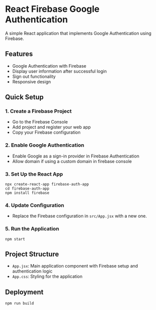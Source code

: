 # React Firebase Google Authentication

A simple React application that implements Google Authentication using Firebase.

## Features
- Google Authentication with Firebase
- Display user information after successful login
- Sign out functionality
- Responsive design

## Quick Setup

### 1. Create a Firebase Project
- Go to the Firebase Console
- Add project and register your web app
- Copy your Firebase configuration

### 2. Enable Google Authentication
- Enable Google as a sign-in provider in Firebase Authentication
- Allow domain if using a custom domain in firebase console

### 3. Set Up the React App
```
npx create-react-app firebase-auth-app
cd firebase-auth-app
npm install firebase
```

### 4. Update Configuration
- Replace the Firebase configuration in `src/App.jsx` with a new one.

### 5. Run the Application
```
npm start
```

## Project Structure
- `App.jsx`: Main application component with Firebase setup and authentication logic
- `App.css`: Styling for the application

## Deployment
```
npm run build
```

